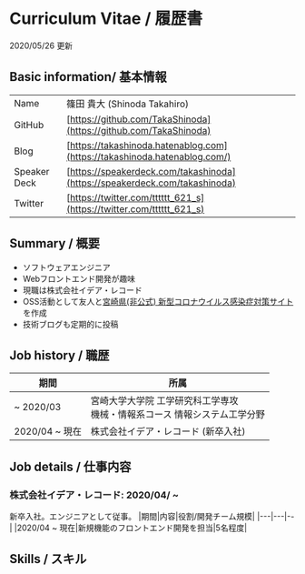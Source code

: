# Curriculum Vitae / 履歴書
2020/05/26 更新

## Basic information/ 基本情報
|||
|---|---|
|Name  |篠田 貴大 (Shinoda Takahiro) |
|GitHub|[https://github.com/TakaShinoda](https://github.com/TakaShinoda)|
|Blog  |[https://takashinoda.hatenablog.com](https://takashinoda.hatenablog.com/)  |
|Speaker Deck|[https://speakerdeck.com/takashinoda](https://speakerdeck.com/takashinoda)|
|Twitter|[https://twitter.com/tttttt_621_s](https://twitter.com/tttttt_621_s)|

## Summary / 概要
- ソフトウェアエンジニア
- Webフロントエンド開発が趣味
- 現職は株式会社イデア・レコード
- OSS活動として友人と[宮崎県(非公式) 新型コロナウイルス感染症対策サイト](https://github.com/covid19-miyazaki/covid19)を作成
- 技術ブログも定期的に投稿


## Job history / 職歴
|期間|所属|
|---|---|
|~ 2020/03|宮崎大学大学院 工学研究科工学専攻<br />機械・情報系コース 情報システム工学分野|
|2020/04 ~ 現在|株式会社イデア・レコード (新卒入社)|



## Job details / 仕事内容
### 株式会社イデア・レコード: 2020/04/ ~
新卒入社。エンジニアとして従事。
|期間|内容|役割/開発チーム規模|
|---|---|--|
|2020/04 ~ 現在|新規機能のフロントエンド開発を担当|5名程度|



## Skills / スキル